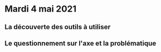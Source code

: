 # Mardi 4 mai 2021

## La découverte des outils à utiliser
## Le questionnement sur l'axe et la problématique

